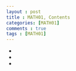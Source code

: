 ```yaml
---
layout : post
title : MATH01, Contents
categories: [MATH01]
comments : true
tags : [MATH01]
---
```


- <a href='' class='jb-medium'></a>
- <a href='' class='jb-medium'></a>
- <a href='' class='jb-medium'></a>
